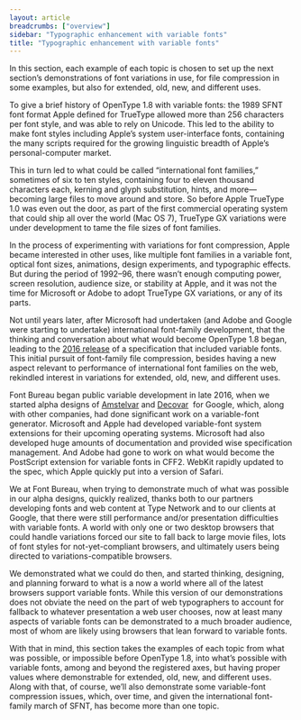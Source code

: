 ```yaml
---
layout: article
breadcrumbs: ["overview"]
sidebar: "Typographic enhancement with variable fonts"
title: "Typographic enhancement with variable fonts"
---
```

In this section, each example of each topic is chosen to set up the next section’s demonstrations of font variations in use, for file compression in some examples, but also for extended, old, new, and different uses.

To give a brief history of OpenType 1.8 with variable fonts: the 1989 SFNT font format Apple defined for TrueType allowed more than 256 characters per font style, and was able to rely on Unicode. This led to the ability to make font styles including Apple’s system user-interface fonts, containing the many scripts required for the growing linguistic breadth of Apple’s personal-computer market.

This in turn led to what could be called “international font families,” sometimes of six to ten styles, containing four to eleven thousand characters each, kerning and glyph substitution, hints, and more—becoming large files to move around and store. So before Apple TrueType 1.0 was even out the door, as part of the first commercial operating system that could ship all over the world (Mac OS 7), TrueType GX variations were under development to tame the file sizes of font families. 

In the process of experimenting with variations for font compression, Apple became interested in other uses, like multiple font families in a variable font, optical font sizes, animations, design experiments, and typographic effects. But during the period of 1992–96, there wasn’t enough computing power, screen resolution, audience size, or stability at Apple, and it was not the time for Microsoft or Adobe to adopt TrueType GX variations, or any of its parts.

Not until years later, after Microsoft had undertaken (and Adobe and Google were starting to undertake) international font-family development, that the thinking and conversation about what would become OpenType 1.8 began, leading to the <a href="https://www.google.com/url?q=https://medium.com/variable-fonts/https-medium-com-tiro-introducing-opentype-variable-fonts-12ba6cd2369&amp;sa=D&amp;ust=1544813818849000">2016 release</a> of a specification that included variable fonts. This initial pursuit of font-family file compression, besides having a new aspect relevant to performance of international font families on the web, rekindled interest in variations for extended, old, new, and different uses.

Font Bureau began public variable development in late 2016, when we started alpha designs of <a href="https://www.google.com/url?q=https://github.com/TypeNetwork/Amstelvar&amp;sa=D&amp;ust=1544813818849000">Amstelvar</a> and <a href="https://www.google.com/url?q=https://github.com/TypeNetwork/Decovar&amp;sa=D&amp;ust=1544813818849000">Decovar</a>  for Google, which, along with other companies, had done significant work on a variable-font generator. Microsoft and Apple had developed variable-font system extensions for their upcoming operating systems. Microsoft had also developed huge amounts of documentation and provided wise specification management. And Adobe had gone to work on what would become the PostScript extension for variable fonts in CFF2. WebKit rapidly updated to the spec, which Apple quickly put into a version of Safari.

We at Font Bureau, when trying to demonstrate much of what was possible in our alpha designs, quickly realized, thanks both to our partners developing fonts and web content at Type Network and to our clients at Google, that there were still performance and/or presentation difficulties with variable fonts. A world with only one or two desktop browsers that could handle variations forced our site to fall back to large movie files, lots of font styles for not-yet-compliant browsers, and ultimately users being directed to variations-compatible browsers. 

We demonstrated what we could do then, and started thinking, designing, and planning forward to what is a now a world where all of the latest browsers support variable fonts. While this version of our demonstrations does not obviate the need on the part of web typographers to account for fallback to whatever presentation a web user chooses, now at least many aspects of variable fonts can be demonstrated to a much broader audience, most of whom are likely using browsers that lean forward to variable fonts.

With that in mind, this section takes the examples of each topic from what was possible, or impossible before OpenType 1.8, into what’s possible with variable fonts, among and beyond the registered axes, but having proper values where demonstrable for extended, old, new, and different uses. Along with that, of course, we’ll also demonstrate some variable-font compression issues, which, over time, and given the international font-family march of SFNT, has become more than one topic.
